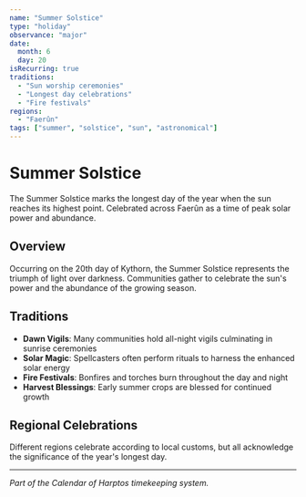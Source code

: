 ```yaml
---
name: "Summer Solstice"
type: "holiday"
observance: "major"
date:
  month: 6
  day: 20
isRecurring: true
traditions:
  - "Sun worship ceremonies"
  - "Longest day celebrations"
  - "Fire festivals"
regions:
  - "Faerûn"
tags: ["summer", "solstice", "sun", "astronomical"]
---
```


# Summer Solstice

The Summer Solstice marks the longest day of the year when the sun reaches its highest point. Celebrated across Faerûn as a time of peak solar power and abundance.

## Overview

Occurring on the 20th day of Kythorn, the Summer Solstice represents the triumph of light over darkness. Communities gather to celebrate the sun's power and the abundance of the growing season.

## Traditions

- **Dawn Vigils**: Many communities hold all-night vigils culminating in sunrise ceremonies
- **Solar Magic**: Spellcasters often perform rituals to harness the enhanced solar energy
- **Fire Festivals**: Bonfires and torches burn throughout the day and night
- **Harvest Blessings**: Early summer crops are blessed for continued growth

## Regional Celebrations

Different regions celebrate according to local customs, but all acknowledge the significance of the year's longest day.

---

_Part of the Calendar of Harptos timekeeping system._
